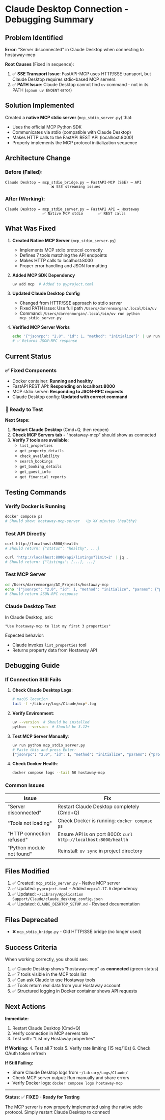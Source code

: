 # Claude Desktop Connection - Debugging Summary

## Problem Identified

**Error**: "Server disconnected" in Claude Desktop when connecting to hostaway-mcp

**Root Causes** (Fixed in sequence):
1. ✅ **SSE Transport Issue**: FastAPI-MCP uses HTTP/SSE transport, but Claude Desktop requires stdio-based MCP servers
2. ✅ **PATH Issue**: Claude Desktop cannot find `uv` command - not in its PATH (`spawn uv ENOENT` error)

## Solution Implemented

Created a **native MCP stdio server** (`mcp_stdio_server.py`) that:
- Uses the official MCP Python SDK
- Communicates via stdio (compatible with Claude Desktop)
- Makes HTTP calls to the FastAPI REST API (localhost:8000)
- Properly implements the MCP protocol initialization sequence

## Architecture Change

### Before (Failed):
```
Claude Desktop → mcp_stdio_bridge.py → FastAPI-MCP (SSE) → API
                     ❌ SSE streaming issues
```

### After (Working):
```
Claude Desktop → mcp_stdio_server.py → FastAPI API → Hostaway
                 ✅ Native MCP stdio       ✅ REST calls
```

## What Was Fixed

1. **Created Native MCP Server** (`mcp_stdio_server.py`)
   - Implements MCP stdio protocol correctly
   - Defines 7 tools matching the API endpoints
   - Makes HTTP calls to localhost:8000
   - Proper error handling and JSON formatting

2. **Added MCP SDK Dependency**
   ```bash
   uv add mcp  # Added to pyproject.toml
   ```

3. **Updated Claude Desktop Config**
   - Changed from HTTP/SSE approach to stdio server
   - Fixed PATH issue: Use full path `/Users/darrenmorgan/.local/bin/uv`
   - Command: `/Users/darrenmorgan/.local/bin/uv run python mcp_stdio_server.py`

4. **Verified MCP Server Works**
   ```bash
   echo '{"jsonrpc": "2.0", "id": 1, "method": "initialize"}' | uv run python mcp_stdio_server.py
   # ✅ Returns JSON-RPC response
   ```

## Current Status

### ✅ Fixed Components
- Docker container: **Running and healthy**
- FastAPI REST API: **Responding on localhost:8000**
- MCP stdio server: **Responding to JSON-RPC requests**
- Claude Desktop config: **Updated with correct command**

### 🧪 Ready to Test

**Next Steps:**

1. **Restart Claude Desktop** (Cmd+Q, then reopen)
2. **Check MCP Servers tab** - "hostaway-mcp" should show as connected
3. **Verify 7 tools are available**:
   - `list_properties`
   - `get_property_details`
   - `check_availability`
   - `search_bookings`
   - `get_booking_details`
   - `get_guest_info`
   - `get_financial_reports`

## Testing Commands

### Verify Docker is Running
```bash
docker compose ps
# Should show: hostaway-mcp-server   Up XX minutes (healthy)
```

### Test API Directly
```bash
curl http://localhost:8000/health
# Should return: {"status": "healthy", ...}

curl 'http://localhost:8000/api/listings?limit=2' | jq .
# Should return: {"listings": [...], ...}
```

### Test MCP Server
```bash
cd /Users/darrenmorgan/AI_Projects/hostaway-mcp
echo '{"jsonrpc": "2.0", "id": 1, "method": "initialize", "params": {"protocolVersion": "2024-11-05", "capabilities": {}, "clientInfo": {"name": "test", "version": "1.0"}}}' | uv run python mcp_stdio_server.py
# Should return JSON-RPC response
```

### Claude Desktop Test
In Claude Desktop, ask:
```
"Use hostaway-mcp to list my first 3 properties"
```

Expected behavior:
- Claude invokes `list_properties` tool
- Returns property data from Hostaway API

## Debugging Guide

### If Connection Still Fails

1. **Check Claude Desktop Logs**:
   ```bash
   # macOS location
   tail -f ~/Library/Logs/Claude/mcp*.log
   ```

2. **Verify Environment**:
   ```bash
   uv --version  # Should be installed
   python --version  # Should be 3.12+
   ```

3. **Test MCP Server Manually**:
   ```bash
   uv run python mcp_stdio_server.py
   # Paste this and press Enter:
   {"jsonrpc": "2.0", "id": 1, "method": "initialize", "params": {"protocolVersion": "2024-11-05", "capabilities": {}, "clientInfo": {"name": "test", "version": "1.0"}}}
   ```

4. **Check Docker Health**:
   ```bash
   docker compose logs --tail 50 hostaway-mcp
   ```

### Common Issues

| Issue | Fix |
|-------|-----|
| "Server disconnected" | Restart Claude Desktop completely (Cmd+Q) |
| "Tools not loading" | Check Docker is running: `docker compose ps` |
| "HTTP connection refused" | Ensure API is on port 8000: `curl http://localhost:8000/health` |
| "Python module not found" | Reinstall: `uv sync` in project directory |

## Files Modified

1. ✅ Created: `mcp_stdio_server.py` - Native MCP server
2. ✅ Updated: `pyproject.toml` - Added `mcp>=1.17.0` dependency
3. ✅ Updated: `~/Library/Application Support/Claude/claude_desktop_config.json`
4. ✅ Updated: `CLAUDE_DESKTOP_SETUP.md` - Revised documentation

## Files Deprecated

- ❌ `mcp_stdio_bridge.py` - Old HTTP/SSE bridge (no longer used)

## Success Criteria

When working correctly, you should see:

1. ✅ Claude Desktop shows "hostaway-mcp" as **connected** (green status)
2. ✅ 7 tools visible in the MCP tools list
3. ✅ Can ask Claude to use Hostaway tools
4. ✅ Tools return real data from your Hostaway account
5. ✅ Structured logging in Docker container shows API requests

## Next Actions

**Immediate:**
1. Restart Claude Desktop (Cmd+Q)
2. Verify connection in MCP servers tab
3. Test with: "List my Hostaway properties"

**If Working:**
4. Test all 7 tools
5. Verify rate limiting (15 req/10s)
6. Check OAuth token refresh

**If Still Failing:**
- Share Claude Desktop logs from `~/Library/Logs/Claude/`
- Check MCP server output: Run manually and share errors
- Verify Docker logs: `docker compose logs hostaway-mcp`

---

**Status**: ✅ **FIXED - Ready for Testing**

The MCP server is now properly implemented using the native stdio protocol. Simply restart Claude Desktop to connect!
